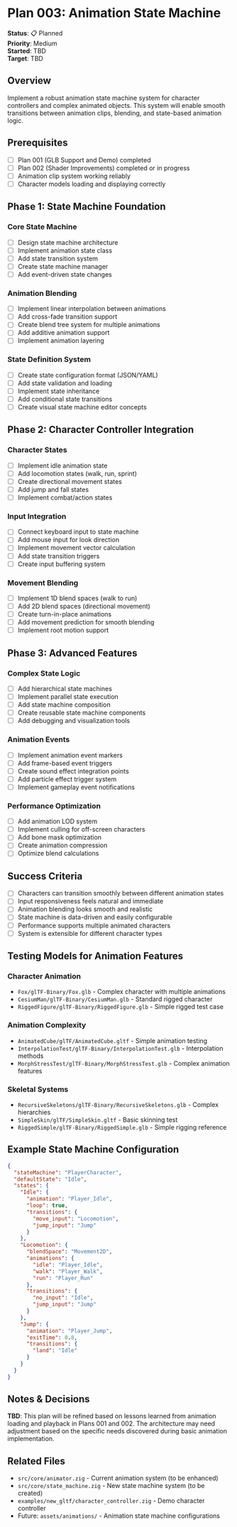 # Plan 003: Animation State Machine

**Status**: 📋 Planned  
**Priority**: Medium  
**Started**: TBD  
**Target**: TBD  

## Overview

Implement a robust animation state machine system for character controllers and complex animated objects. This system will enable smooth transitions between animation clips, blending, and state-based animation logic.

## Prerequisites

- [ ] Plan 001 (GLB Support and Demo) completed
- [ ] Plan 002 (Shader Improvements) completed or in progress
- [ ] Animation clip system working reliably
- [ ] Character models loading and displaying correctly

## Phase 1: State Machine Foundation

### Core State Machine
- [ ] Design state machine architecture
- [ ] Implement animation state class
- [ ] Add state transition system
- [ ] Create state machine manager
- [ ] Add event-driven state changes

### Animation Blending
- [ ] Implement linear interpolation between animations
- [ ] Add cross-fade transition support
- [ ] Create blend tree system for multiple animations
- [ ] Add additive animation support
- [ ] Implement animation layering

### State Definition System
- [ ] Create state configuration format (JSON/YAML)
- [ ] Add state validation and loading
- [ ] Implement state inheritance
- [ ] Add conditional state transitions
- [ ] Create visual state machine editor concepts

## Phase 2: Character Controller Integration

### Character States
- [ ] Implement idle animation state
- [ ] Add locomotion states (walk, run, sprint)
- [ ] Create directional movement states
- [ ] Add jump and fall states
- [ ] Implement combat/action states

### Input Integration
- [ ] Connect keyboard input to state machine
- [ ] Add mouse input for look direction
- [ ] Implement movement vector calculation
- [ ] Add state transition triggers
- [ ] Create input buffering system

### Movement Blending
- [ ] Implement 1D blend spaces (walk to run)
- [ ] Add 2D blend spaces (directional movement)
- [ ] Create turn-in-place animations
- [ ] Add movement prediction for smooth blending
- [ ] Implement root motion support

## Phase 3: Advanced Features

### Complex State Logic
- [ ] Add hierarchical state machines
- [ ] Implement parallel state execution
- [ ] Add state machine composition
- [ ] Create reusable state machine components
- [ ] Add debugging and visualization tools

### Animation Events
- [ ] Implement animation event markers
- [ ] Add frame-based event triggers
- [ ] Create sound effect integration points
- [ ] Add particle effect trigger system
- [ ] Implement gameplay event notifications

### Performance Optimization
- [ ] Add animation LOD system
- [ ] Implement culling for off-screen characters
- [ ] Add bone mask optimization
- [ ] Create animation compression
- [ ] Optimize blend calculations

## Success Criteria

- [ ] Characters can transition smoothly between different animation states
- [ ] Input responsiveness feels natural and immediate
- [ ] Animation blending looks smooth and realistic
- [ ] State machine is data-driven and easily configurable
- [ ] Performance supports multiple animated characters
- [ ] System is extensible for different character types

## Testing Models for Animation Features

### Character Animation
- `Fox/glTF-Binary/Fox.glb` - Complex character with multiple animations
- `CesiumMan/glTF-Binary/CesiumMan.glb` - Standard rigged character
- `RiggedFigure/glTF-Binary/RiggedFigure.glb` - Simple rigged test case

### Animation Complexity
- `AnimatedCube/glTF/AnimatedCube.gltf` - Simple animation testing
- `InterpolationTest/glTF-Binary/InterpolationTest.glb` - Interpolation methods
- `MorphStressTest/glTF-Binary/MorphStressTest.glb` - Complex animation features

### Skeletal Systems
- `RecursiveSkeletons/glTF-Binary/RecursiveSkeletons.glb` - Complex hierarchies
- `SimpleSkin/glTF/SimpleSkin.gltf` - Basic skinning test
- `RiggedSimple/glTF-Binary/RiggedSimple.glb` - Simple rigging reference

## Example State Machine Configuration

```json
{
  "stateMachine": "PlayerCharacter",
  "defaultState": "Idle",
  "states": {
    "Idle": {
      "animation": "Player_Idle",
      "loop": true,
      "transitions": {
        "move_input": "Locomotion",
        "jump_input": "Jump"
      }
    },
    "Locomotion": {
      "blendSpace": "Movement2D",
      "animations": {
        "idle": "Player_Idle",
        "walk": "Player_Walk",
        "run": "Player_Run"
      },
      "transitions": {
        "no_input": "Idle",
        "jump_input": "Jump"
      }
    },
    "Jump": {
      "animation": "Player_Jump",
      "exitTime": 0.8,
      "transitions": {
        "land": "Idle"
      }
    }
  }
}
```

## Notes & Decisions

**TBD**: This plan will be refined based on lessons learned from animation loading and playback in Plans 001 and 002. The architecture may need adjustment based on the specific needs discovered during basic animation implementation.

## Related Files

- `src/core/animator.zig` - Current animation system (to be enhanced)
- `src/core/state_machine.zig` - New state machine system (to be created)
- `examples/new_gltf/character_controller.zig` - Demo character controller
- Future: `assets/animations/` - Animation state machine configurations
